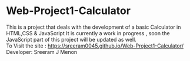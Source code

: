 # Web-Project1-Calculator
This is a project that deals with the development of a basic Calculator in HTML,CSS &amp; JavaScript
It is currently a work in progress , soon the JavaScript part of this project will be updated as well.
<br>
To Visit the site : https://sreeram0045.github.io/Web-Project1-Calculator/
Developer: Sreeram J Menon 
